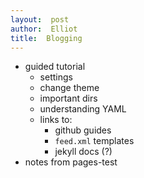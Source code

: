 ```yaml
---
layout:  post
author:  Elliot 
title:  Blogging
---
```


- guided tutorial
    - settings 
    - change theme
    - important dirs
    - understanding YAML
    - links to:
        - github guides
        - `feed.xml` templates
        - jekyll docs (?)
- notes from pages-test